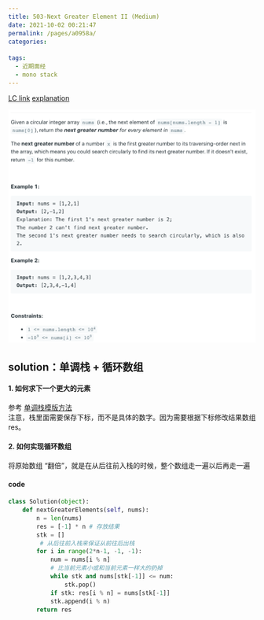 ```yaml
---
title: 503-Next Greater Element II (Medium)
date: 2021-10-02 00:21:47
permalink: /pages/a0958a/
categories:
  
tags:
  - 近期面经 
  - mono stack
---
```

[LC link](https://leetcode.com/problems/next-greater-element-ii/)
[explanation](https://leetcode-cn.com/problems/next-greater-element-ii/solution/dong-hua-jiang-jie-dan-diao-zhan-by-fuxu-4z2g/)

![](https://raw.githubusercontent.com/emmableu/image/master/503-0.png)

## solution：单调栈 + 循环数组 
#### 1. 如何求下一个更大的元素
参考 [单调栈模版方法](https://emmableu.github.io/blog/pages/6cd1d1/)  
注意，栈里面需要保存下标，而不是具体的数字。因为需要根据下标修改结果数组 res。
#### 2. 如何实现循环数组
将原始数组 “翻倍”，就是在从后往前入栈的时候，整个数组走一遍以后再走一遍

#### code

```python
class Solution(object):
    def nextGreaterElements(self, nums):
        n = len(nums)
        res = [-1] * n # 存放结果
        stk = []
         # 从后往前入栈来保证从前往后出栈
        for i in range(2*n-1, -1, -1):
            num = nums[i % n]
            # 比当前元素小或和当前元素一样大的扔掉
            while stk and nums[stk[-1]] <= num:  
                stk.pop()
            if stk: res[i % n] = nums[stk[-1]]
            stk.append(i % n)
        return res
```

